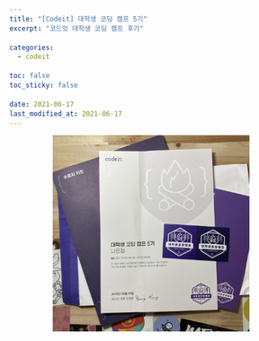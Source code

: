 ```yaml
---
title: "[Codeit] 대학생 코딩 캠프 5기"
excerpt: "코드잇 대학생 코딩 캠프 후기"

categories:
  - codeit

toc: false
toc_sticky: false

date: 2021-06-17
last_modified_at: 2021-06-17
---
```


<center><img src="/assets/images/21061701/21061701_1.jpg" width="350"></center>